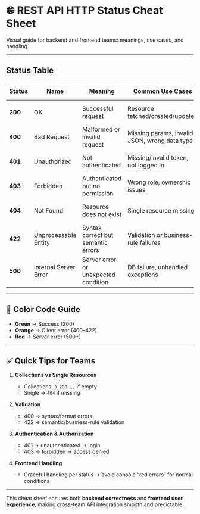 # 🌐 REST API HTTP Status Cheat Sheet

Visual guide for backend and frontend teams: meanings, use cases, and handling.

---

## Status Table

| Status | Name | Meaning | Common Use Cases | Frontend Handling |
|--------|------|---------|-----------------|-----------------|
| **200** | OK | Successful request | Resource fetched/created/updated | Render data or empty state (`[]`) gracefully |
| **400** | Bad Request | Malformed or invalid request | Missing params, invalid JSON, wrong data type | Show validation errors. Don't crash. |
| **401** | Unauthorized | Not authenticated | Missing/invalid token, not logged in | Redirect to login or show "please log in." |
| **403** | Forbidden | Authenticated but no permission | Wrong role, ownership issues | Show "Access denied." |
| **404** | Not Found | Resource does not exist | Single resource missing | Show "Not found" or empty state. |
| **422** | Unprocessable Entity | Syntax correct but semantic errors | Validation or business-rule failures | Show field-specific errors/messages. |
| **500** | Internal Server Error | Server error or unexpected condition | DB failure, unhandled exceptions | Show generic error page. Retry/report. |

---

## 🌟 Color Code Guide

- **Green** → Success (200)  
- **Orange** → Client error (400–422)  
- **Red** → Server error (500+)  

---

## ✅ Quick Tips for Teams

1. **Collections vs Single Resources**
   - Collections → `200 []` if empty  
   - Single → `404` if missing

2. **Validation**
   - 400 → syntax/format errors  
   - 422 → semantic/business-rule validation

3. **Authentication & Authorization**
   - 401 → unauthenticated → login  
   - 403 → forbidden → access denied

4. **Frontend Handling**
   - Graceful handling per status → avoid console “red errors” for normal conditions

---

This cheat sheet ensures both **backend correctness** and **frontend user experience**, making cross-team API integration smooth and predictable.
